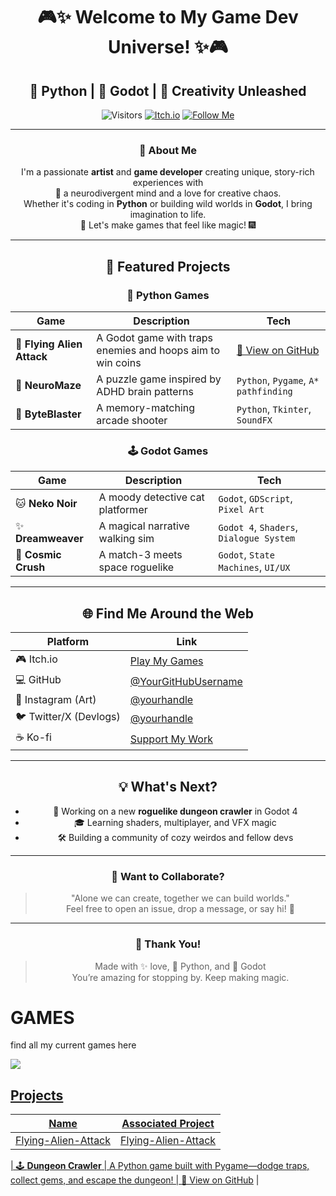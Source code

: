 <div align="center">

# 🎮✨ Welcome to My Game Dev Universe! ✨🎮  
## 🐍 Python | 🎲 Godot | 💫 Creativity Unleashed

![Visitors](https://komarev.com/ghpvc/?username=YourGitHubUsername&color=blueviolet&style=for-the-badge)
[![Itch.io](https://img.shields.io/badge/Play%20My%20Games-itch.io-ff69b4?style=for-the-badge&logo=itch-io&logoColor=white)](https://yourname.itch.io)
[![Follow Me](https://img.shields.io/github/followers/YourGitHubUsername?label=Follow&style=for-the-badge&color=orange)](https://github.com/YourGitHubUsername)

---

### 🎨 About Me
I'm a passionate **artist** and **game developer** creating unique, story-rich experiences with  
🧠 a neurodivergent mind and a love for creative chaos.  
Whether it's coding in **Python** or building wild worlds in **Godot**, I bring imagination to life.  
🌈 Let's make games that feel like magic! 🎆

---

## 🌟 Featured Projects

### 🐍 Python Games
| Game | Description | Tech |
|------|-------------|------|
|  🚀 **Flying Alien Attack** | A Godot game with traps enemies and hoops aim to win coins | [🔗 View on GitHub](https://github.com/yourusername/dungeon-crawler) |
| 🧠 **NeuroMaze** | A puzzle game inspired by ADHD brain patterns | `Python`, `Pygame`, `A* pathfinding` |
| 💾 **ByteBlaster** | A memory-matching arcade shooter | `Python`, `Tkinter`, `SoundFX` |

### 🕹️ Godot Games
| Game | Description | Tech |
|------|-------------|------|
| 🐱 **Neko Noir** | A moody detective cat platformer | `Godot`, `GDScript`, `Pixel Art` |
| ✨ **Dreamweaver** | A magical narrative walking sim | `Godot 4`, `Shaders`, `Dialogue System` |
| 🔮 **Cosmic Crush** | A match-3 meets space roguelike | `Godot`, `State Machines`, `UI/UX` |

---

## 🌐 Find Me Around the Web

| Platform | Link |
|---------|------|
| 🎮 Itch.io | [Play My Games](https://yourname.itch.io) |
| 💻 GitHub | [@YourGitHubUsername](https://github.com/YourGitHubUsername) |
| 📸 Instagram (Art) | [@yourhandle](https://instagram.com/yourhandle) |
| 🐦 Twitter/X (Devlogs) | [@yourhandle](https://twitter.com/yourhandle) |
| ☕ Ko-fi | [Support My Work](https://ko-fi.com/yourname) |

---

## 💡 What's Next?

- 🔧 Working on a new **roguelike dungeon crawler** in Godot 4
- 🎓 Learning shaders, multiplayer, and VFX magic
- 🛠️ Building a community of cozy weirdos and fellow devs

---

### 🧠 Want to Collaborate?
> "Alone we can create, together we can build worlds."  
Feel free to open an issue, drop a message, or say hi! 💌

---

### 🐾 Thank You!
> Made with ✨ love, 🐍 Python, and 💖 Godot  
> You’re amazing for stopping by. Keep making magic.

</div>









# GAMES
find all my current games here

<p  width="50%" >
   <a href="https://kelubia.itch.io/"> <img src="https://img.shields.io/badge/Play%20My%20Games-FF4655?style=for-the-badge&logo=itch.io&logoColor=white" /> 
</p>

## Projects

| Name                                         | Associated Project         |
|-----------------------------------------------|----------------------------|
|Flying-Alien-Attack|  <a href="https://github.com/kelubia/Flying-Alien-Attack"> Flying-Alien-Attack</a>|

| 🕹️ **Dungeon Crawler** | A Python game built with Pygame—dodge traps, collect gems, and escape the dungeon! | [🔗 View on GitHub](https://github.com/yourusername/dungeon-crawler) |


